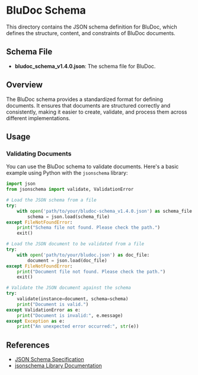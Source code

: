 # BluDoc Schema

This directory contains the JSON schema definition for BluDoc, which defines the structure, content, and constraints of BluDoc documents.

## Schema File

- **bludoc_schema_v1.4.0.json**: The schema file for BluDoc.

## Overview

The BluDoc schema provides a standardized format for defining documents. It ensures that documents are structured correctly and consistently, making it easier to create, validate, and process them across different implementations.

## Usage

### Validating Documents

You can use the BluDoc schema to validate documents. Here's a basic example using Python with the `jsonschema` library:

```python
import json
from jsonschema import validate, ValidationError

# Load the JSON schema from a file
try:
    with open('path/to/your/bludoc-schema_v1.4.0.json') as schema_file:
        schema = json.load(schema_file)
except FileNotFoundError:
    print("Schema file not found. Please check the path.")
    exit()

# Load the JSON document to be validated from a file
try:
    with open('path/to/your/bludoc.json') as doc_file:
        document = json.load(doc_file)
except FileNotFoundError:
    print("Document file not found. Please check the path.")
    exit()

# Validate the JSON document against the schema
try:
    validate(instance=document, schema=schema)
    print("Document is valid.")
except ValidationError as e:
    print("Document is invalid:", e.message)
except Exception as e:
    print("An unexpected error occurred:", str(e))
```

## References

- [JSON Schema Specification](https://json-schema.org/specification.html)
- [jsonschema Library Documentation](https://python-jsonschema.readthedocs.io/)
